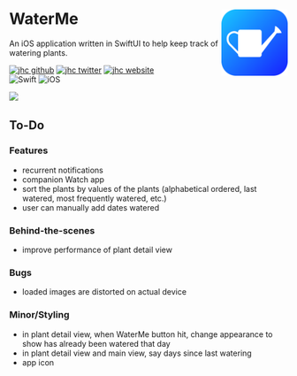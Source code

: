 # WaterMe <img src="icon/icon.png" width="120px" align="right">

An iOS application written in SwiftUI to help keep track of watering plants.

[![jhc github](https://img.shields.io/badge/GitHub-jhrcook-181717.svg?style=flat&logo=github)](https://github.com/jhrcook)
[![jhc twitter](https://img.shields.io/badge/Twitter-@JoshDoesA-00aced.svg?style=flat&logo=twitter)](https://twitter.com/JoshDoesa)
[![jhc website](https://img.shields.io/badge/Website-Joshua_Cook-5087B2.svg?style=flat&logo=telegram)](https://joshuacook.netlify.app)  
![Swift](https://img.shields.io/badge/Swift-Swift_Project-FA7343.svg?style=flat&logo=swift)
![iOS](https://img.shields.io/badge/iOS-iOS_Project-999999.svg?style=flat&logo=apple)

<img width="400px" src="2020-07-10-featured.gif">

## To-Do

### Features

- recurrent notifications
- companion Watch app
- sort the plants by values of the plants (alphabetical ordered, last watered, most frequently watered, etc.)
- user can manually add dates watered

### Behind-the-scenes

- improve performance of plant detail view

### Bugs

- loaded images are distorted on actual device

### Minor/Styling

- in plant detail view, when WaterMe button hit, change appearance to show has already been watered that day
- in plant detail view and main view, say days since last watering
- app icon
